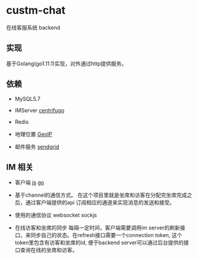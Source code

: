 # custm-chat

在线客服系统 backend

## 实现

基于Golang(go1.11.1)实现，对外通过http提供服务。

## 依赖

* MySQL5.7

* IMServer [centrifugo](https://github.com/centrifugal/centrifugo)

* Redis

* 地理位置 [GeoIP](https://www.ipip.net/)

* 邮件服务 [sendgrid](https://sendgrid.com/)

## IM 相关

* 客户端
  [js](https://github.com/centrifugal/centrifuge-js)
  [go](https://github.com/centrifugal/gocent)
  
* 基于channel的通信方式。
  在这个项目里就是坐席和访客在分配完坐席完成之后，通过客户端提供的api 订阅相应的通道来实现消息的发送和接受。
  
* 使用的通信协议
  websocket
  sockjs
  
* 在线访客和坐席的同步
  每隔一定时间，客户端需要调用im server的刷新接口，来同步自己的状态。在refresh接口需要一个connection token,
  这个token里包含有访客和坐席的id, 便于backend server可以通过后台提供的接口查询在线的坐席和访客。